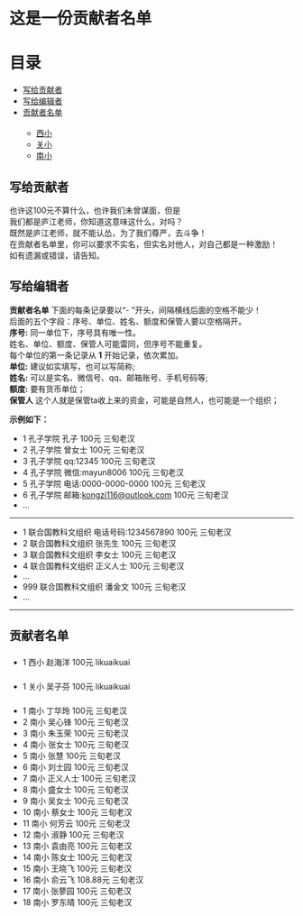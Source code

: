# 这是一份贡献者名单
# 目录
<ul>
  <li><a href="#toContributions">写给贡献者</a></li>
  <li><a href="#toEditor">写给编辑者</a></li>
  <li><a href="#ListOfContributions">贡献者名单</a>
    <ul>
      <li><a href="#xixiao">西小</a></li>
      <li><a href="#guanxiao">关小</a></li>
      <li><a href="#nanxiao">南小</a></li>
    </ul>
   </li>
 </ul>
 
## <a name="toContributions">写给贡献者</a>
也许这100元不算什么，也许我们未曾谋面，但是<br/>
我们都是庐江老师，你知道这意味这什么，对吗？<br/>
既然是庐江老师，就不能认怂，为了我们尊严，去斗争！<br/>
在贡献者名单里，你可以要求不实名，但实名对他人，对自己都是一种激励！<br/>
如有遗漏或错误，请告知。
## <a name="toEditor">写给编辑者</a>
**贡献者名单** 下面的每条记录要以“- ”开头，间隔横线后面的空格不能少！<br/>
后面的五个字段：序号、单位、姓名、额度和保管人要以空格隔开。<br/>
**序号:** 同一单位下，序号具有唯一性。<br/>
姓名、单位、额度、保管人可能雷同，但序号不能重复。<br/>
每个单位的第一条记录从 **1** 开始记录，依次累加。<br/>
**单位:** 建议如实填写，也可以写简称;<br/>
**姓名:** 可以是实名、微信号、qq、邮箱账号、手机号码等;<br/>
**额度:** 要有货币单位；<br/>
**保管人** 这个人就是保管ta收上来的资金，可能是自然人，也可能是一个组织；<br/>

**示例如下：**
- 1 孔子学院 孔子 100元 三旬老汉
- 2 孔子学院 曾女士 100元 三旬老汉
- 3 孔子学院 qq:12345 100元 三旬老汉
- 4 孔子学院 微信:mayun8006 100元 三旬老汉
- 5 孔子学院 电话:0000-0000-0000 100元 三旬老汉
- 6 孔子学院 邮箱:kongzi116@outlook.com 100元 三旬老汉
- ...
---
- 1 联合国教科文组织 电话号码:1234567890 100元 三旬老汉<br/>
- 2 联合国教科文组织 张先生 100元 三旬老汉<br/>
- 3 联合国教科文组织 李女士 100元 三旬老汉<br/>
- 4 联合国教科文组织 正义人士 100元 三旬老汉<br/>
- ...
- 999 联合国教科文组织 潘金文 100元 三旬老汉<br/>
- ...
----
## <a name="ListOfContributions">贡献者名单</a>
### <a name="xixiao"></a>
- 1 西小 赵海洋 100元 likuaikuai
### <a name="guanxiao"></a>
- 1 关小 吴子芬 100元 likuaikuai
### <a name="nanxiao"></a>
- 1 南小 丁华玲 100元 三旬老汉
- 2 南小 吴心锋 100元 三旬老汉
- 3 南小 朱玉荣 100元 三旬老汉
- 4 南小 张女士 100元 三旬老汉
- 5 南小 张慧 100元 三旬老汉
- 6 南小 刘士园 100元 三旬老汉
- 7 南小 正义人士 100元 三旬老汉
- 8 南小 盛女士 100元 三旬老汉
- 9 南小 吴女士 100元 三旬老汉
- 10 南小 蔡女士 100元 三旬老汉
- 11 南小 何芳云 100元 三旬老汉
- 12 南小 淑静 100元 三旬老汉
- 13 南小 袁由亮 100元 三旬老汉
- 14 南小 陈女士 100元 三旬老汉
- 15 南小 王晓飞 100元 三旬老汉
- 16 南小 俞云飞 108.88元 三旬老汉
- 17 南小 张蓼园 100元 三旬老汉
- 18 南小 罗东晴 100元 三旬老汉

